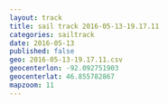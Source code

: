 ```yaml
---
layout: track
title: sail track 2016-05-13-19.17.11
categories: sailtrack
date: 2016-05-13
published: false
geo: 2016-05-13-19.17.11.csv
geocenterlon: -92.092751903
geocenterlat: 46.855782867
mapzoom: 11
---
```


